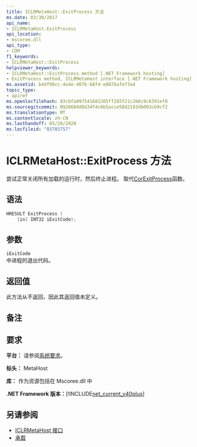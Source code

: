 ```yaml
---
title: ICLRMetaHost::ExitProcess 方法
ms.date: 03/30/2017
api_name:
- ICLRMetaHost.ExitProcess
api_location:
- mscoree.dll
api_type:
- COM
f1_keywords:
- ICLRMetaHost::ExitProcess
helpviewer_keywords:
- ICLRMetaHost::ExitProcess method [.NET Framework hosting]
- ExitProcess method, ICLRMetaHost interface [.NET Framework hosting]
ms.assetid: b4df98cc-4e4e-407b-b8f4-e0076afef3a4
topic_type:
- apiref
ms.openlocfilehash: 83cbfa097541681305ff285f21c2b6c9c6391ef8
ms.sourcegitcommit: 0926684d8d34f4c6b5acce58d2193db093cb9cf2
ms.translationtype: MT
ms.contentlocale: zh-CN
ms.lasthandoff: 05/20/2020
ms.locfileid: "83703757"
---
```

# <a name="iclrmetahostexitprocess-method"></a>ICLRMetaHost::ExitProcess 方法
尝试正常关闭所有加载的运行时，然后终止进程。 取代[CorExitProcess](corexitprocess-function.md)函数。  
  
## <a name="syntax"></a>语法  
  
```cpp  
HRESULT ExitProcess (  
    [in] INT32 iExitCode);  
```  
  
## <a name="parameters"></a>参数  
 `iExitCode`  
 中进程的退出代码。  
  
## <a name="return-value"></a>返回值  
 此方法从不返回，因此其返回值未定义。  
  
## <a name="remarks"></a>备注  
  
## <a name="requirements"></a>要求  
 **平台：** 请参阅[系统要求](../../get-started/system-requirements.md)。  
  
 **标头：** MetaHost  
  
 **库：** 作为资源包括在 Mscoree.dll 中  
  
 **.NET Framework 版本：**[!INCLUDE[net_current_v40plus](../../../../includes/net-current-v40plus-md.md)]  
  
## <a name="see-also"></a>另请参阅

- [ICLRMetaHost 接口](iclrmetahost-interface.md)
- [承载](index.md)
